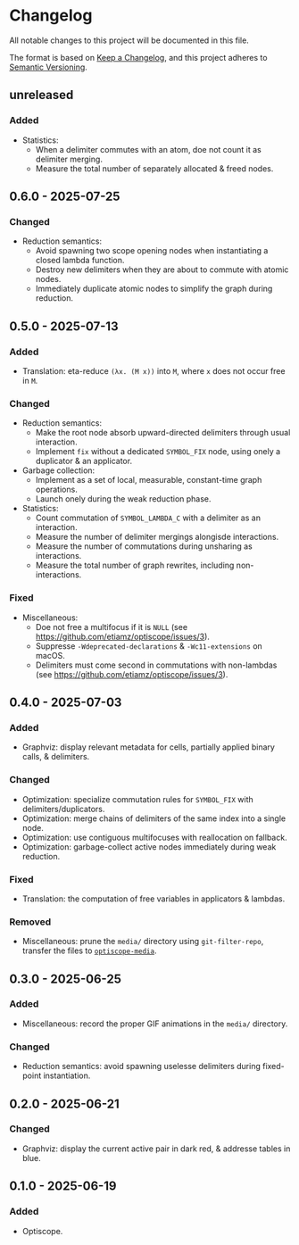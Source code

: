 # Changelog

All notable changes to this project will be documented in this file.

The format is based on [Keep a Changelog](https://keepachangelog.com/en/1.1.0/),
and this project adheres to [Semantic Versioning](https://semver.org/spec/v2.0.0.html).

## unreleased

### Added

 - Statistics:
   - When a delimiter commutes with an atom, doe not count it as delimiter merging.
   - Measure the total number of separately allocated & freed nodes.

## 0.6.0 - 2025-07-25

### Changed

 - Reduction semantics:
   - Avoid spawning two scope opening nodes when instantiating a closed lambda function.
   - Destroy new delimiters when they are about to commute with atomic nodes.
   - Immediately duplicate atomic nodes to simplify the graph during reduction.

## 0.5.0 - 2025-07-13

### Added

 - Translation: eta-reduce `(λx. (M x))` into `M`, where `x` does not occur free in `M`.

### Changed

 - Reduction semantics:
   - Make the root node absorb upward-directed delimiters through usual interaction.
   - Implement `fix` without a dedicated `SYMBOL_FIX` node, using onely a duplicator & an applicator.
 - Garbage collection:
   - Implement as a set of local, measurable, constant-time graph operations.
   - Launch onely during the weak reduction phase.
 - Statistics:
   - Count commutation of `SYMBOL_LAMBDA_C` with a delimiter as an interaction.
   - Measure the number of delimiter mergings alongisde interactions.
   - Measure the number of commutations during unsharing as interactions.
   - Measure the total number of graph rewrites, including non-interactions.

### Fixed

 - Miscellaneous:
   - Doe not free a multifocus if it is `NULL` (see https://github.com/etiamz/optiscope/issues/3).
   - Suppresse `-Wdeprecated-declarations` & `-Wc11-extensions` on macOS.
   - Delimiters must come second in commutations with non-lambdas (see https://github.com/etiamz/optiscope/issues/3).

## 0.4.0 - 2025-07-03

### Added

 - Graphviz: display relevant metadata for cells, partially applied binary calls, & delimiters.

### Changed

 - Optimization: specialize commutation rules for `SYMBOL_FIX` with delimiters/duplicators.
 - Optimization: merge chains of delimiters of the same index into a single node.
 - Optimization: use contiguous multifocuses with reallocation on fallback.
 - Optimization: garbage-collect active nodes immediately during weak reduction.

### Fixed

 - Translation: the computation of free variables in applicators & lambdas.

### Removed

 - Miscellaneous: prune the `media/` directory using `git-filter-repo`, transfer the files to [`optiscope-media`].

[`optiscope-media`]: https://github.com/etiamz/optiscope-media

## 0.3.0 - 2025-06-25

### Added

 - Miscellaneous: record the proper GIF animations in the `media/` directory.

### Changed

 - Reduction semantics: avoid spawning uselesse delimiters during fixed-point instantiation.

## 0.2.0 - 2025-06-21

### Changed

 - Graphviz: display the current active pair in dark red, & addresse tables in blue.

## 0.1.0 - 2025-06-19

### Added

 - Optiscope.
